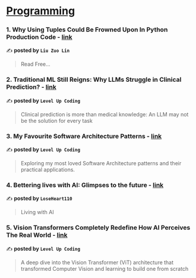 
<h1><a href=https://medium.com/tag/programming/recommended target="_blank" rel="noopener noreferrer">Programming</a></h1>
<h3>1. Why Using Tuples Could Be Frowned Upon In Python Production Code - <a href="https://medium.com/@zlliu/why-using-tuples-could-be-frowned-upon-in-python-production-code-0e236c600048" target="_blank" rel="noopener noreferrer">link</a></h3>

✍️ **posted by `Liu Zuo Lin`**

<blockquote>Read Free…</blockquote>

<h3>2. Traditional ML Still Reigns: Why LLMs Struggle in Clinical Prediction? - <a href="https://medium.com/gitconnected/traditional-ml-still-reigns-why-llms-struggle-in-clinical-prediction-0717b72bd37e" target="_blank" rel="noopener noreferrer">link</a></h3>

✍️ **posted by `Level Up Coding`**

<blockquote>Clinical prediction is more than medical knowledge: An LLM may not be the solution for every task</blockquote>

<h3>3. My Favourite Software Architecture Patterns - <a href="https://medium.com/gitconnected/my-favourite-software-architecture-patterns-0e57073b4be1" target="_blank" rel="noopener noreferrer">link</a></h3>

✍️ **posted by `Level Up Coding`**

<blockquote>Exploring my most loved Software Architecture patterns and their practical applications.</blockquote>

<h3>4. Bettering lives with AI: Glimpses to the future - <a href="https://medium.com/@loseheart110/bettering-lives-with-ai-glimpses-to-the-future-9a8ce43fd3fa" target="_blank" rel="noopener noreferrer">link</a></h3>

✍️ **posted by `LoseHeart110`**

<blockquote>Living with AI</blockquote>

<h3>5. Vision Transformers Completely Redefine How AI Perceives The Real World - <a href="https://medium.com/gitconnected/vision-transformers-completely-redefine-how-ai-perceives-the-real-world-e3a06b826760" target="_blank" rel="noopener noreferrer">link</a></h3>

✍️ **posted by `Level Up Coding`**

<blockquote>A deep dive into the Vision Transformer (ViT) architecture that transformed Computer Vision and learning to build one from scratch</blockquote>

